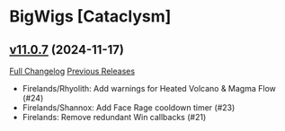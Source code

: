 # BigWigs [Cataclysm]

## [v11.0.7](https://github.com/BigWigsMods/BigWigs_Cataclysm/tree/v11.0.7) (2024-11-17)
[Full Changelog](https://github.com/BigWigsMods/BigWigs_Cataclysm/compare/v11.0.6...v11.0.7) [Previous Releases](https://github.com/BigWigsMods/BigWigs_Cataclysm/releases)

- Firelands/Rhyolith: Add warnings for Heated Volcano & Magma Flow (#24)  
- Firelands/Shannox: Add Face Rage cooldown timer (#23)  
- Firelands: Remove redundant Win callbacks (#21)  
